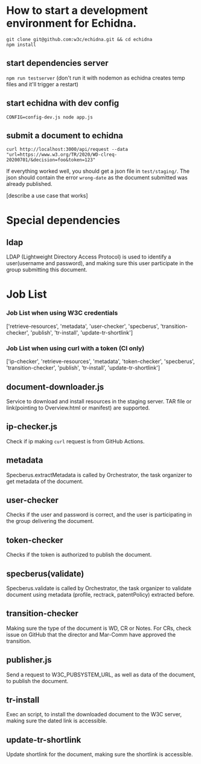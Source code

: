 # How to start a development environment for Echidna.

```
git clone git@github.com:w3c/echidna.git && cd echidna
npm install
````


## start dependencies server
`npm run testserver`  (don't run it with nodemon as echidna creates temp files and it'll trigger a restart)

## start echidna with dev config
`CONFIG=config-dev.js node app.js`



## submit a document to echidna
`curl http://localhost:3000/api/request --data "url=https://www.w3.org/TR/2020/WD-clreq-20200701/&decision=foo&token=123"`

If everything worked well, you should get a json file in `test/staging/`. The json should contain the error `wrong-date` as the document submitted was already published.

[describe a use case that works]

# Special dependencies

## ldap
LDAP (Lightweight Directory Access Protocol) is used to identify a user(username and password), and making sure this user participate in the group submitting this document.

# Job List

### Job List when using W3C credentials
['retrieve-resources', 'metadata', 'user-checker', 'specberus', 'transition-checker', 'publish', 'tr-install', 'update-tr-shortlink']

### Job List when using curl with a token (CI only)
['ip-checker', 'retrieve-resources', 'metadata', 'token-checker', 'specberus', 'transition-checker', 'publish', 'tr-install', 'update-tr-shortlink']

## document-downloader.js
Service to download and install resources in the staging server. TAR file or link(pointing to Overview.html or manifest) are supported.

## ip-checker.js
Check if ip making `curl` request is from GitHub Actions.

## metadata
Specberus.extractMetadata is called by Orchestrator, the task organizer to get metadata of the document.

## user-checker
Checks if the user and password is correct, and the user is participating in the group delivering the document.

## token-checker
Checks if the token is authorized to publish the document.
## specberus(validate)
Specberus.validate is called by Orchestrator, the task organizer to validate document using metadata (profile, rectrack, patentPolicy) extracted before.

## transition-checker
Making sure the type of the document is WD, CR or Notes. For CRs, check issue on GitHub that the director and Mar-Comm have approved the transition.

## publisher.js
Send a request to W3C_PUBSYSTEM_URL, as well as data of the document, to publish the document.

## tr-install
Exec an script, to install the downloaded document to the W3C server, making sure the dated link is accessible.

## update-tr-shortlink
Update shortlink for the document, making sure the shortlink is accessible.
